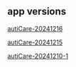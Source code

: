 <!-- list of files -->
## app versions

[autiCare-20241216](autiCare-20241216.apk)

[autiCare-20241215](autiCare-20241215.apk)


[autiCare-20241210-1](autiCare-20241210-1.apk)
